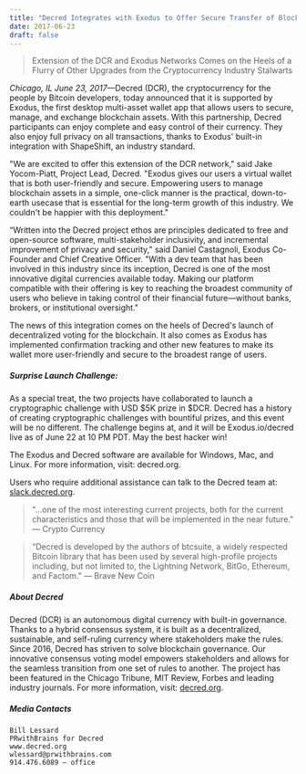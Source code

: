 ```yaml
---
title: "Decred Integrates with Exodus to Offer Secure Transfer of Blockchain Assets"
date: 2017-06-23
draft: false
---
```





> Extension of the DCR and Exodus Networks Comes on the Heels of a Flurry of Other Upgrades from the Cryptocurrency Industry Stalwarts

_Chicago, IL June 23, 2017_—Decred (DCR), the cryptocurrency for the people by Bitcoin developers, today announced that it is supported by Exodus, the first desktop multi-asset wallet app that allows users to secure, manage, and exchange blockchain assets. With this partnership, Decred participants can enjoy complete and easy control of their currency. They also enjoy full privacy on all transactions, thanks to Exodus' built-in integration with ShapeShift, an industry standard.

"We are excited to offer this extension of the DCR network," said Jake Yocom-Piatt, Project Lead, Decred. "Exodus gives our users a virtual wallet that is both user-friendly and secure. Empowering users to manage blockchain assets in a simple, one-click manner is the practical, down-to-earth usecase that is essential for the long-term growth of this industry. We couldn't be happier with this deployment."

“Written into the Decred project ethos are principles dedicated to free and open-source software, multi-stakeholder inclusivity, and incremental improvement of privacy and security," said Daniel Castagnoli, Exodus Co-Founder and Chief Creative Officer. "With a dev team that has been involved in this industry since its inception, Decred is one of the most innovative digital currencies available today. Making our platform compatible with their offering is key to reaching the broadest community of users who believe in taking control of their financial future—without banks, brokers, or institutional oversight."

The news of this integration comes on the heels of Decred's launch of decentralized voting for the blockchain. It also comes as Exodus has implemented confirmation tracking and other new features to make its wallet more user-friendly and secure to the broadest range of users.

##### Surprise Launch Challenge:
As a special treat, the two projects have collaborated to launch a cryptographic challenge with USD $5K prize in $DCR. Decred has a history of creating cryptographic challenges with bountiful prizes, and this event will be no different. The challenge begins at, and it will be Exodus.io/decred live as of June 22 at 10 PM PDT. May the best hacker win!

The Exodus and Decred software are available for Windows, Mac, and Linux. For more information, visit: decred.org.

Users who require additional assistance can talk to the Decred team at: [slack.decred.org](https://slack.decred.org).


> "...one of the most interesting current projects, both for the current characteristics and those that will be implemented in the near future." — Crypto Currency

> “Decred is developed by the authors of btcsuite, a widely respected Bitcoin library that has been used by several high-profile projects including, but not limited to, the Lightning Network, BitGo, Ethereum, and Factom." — Brave New Coin









##### About Decred

Decred (DCR) is an autonomous digital currency with built-in governance. Thanks to a hybrid consensus system, it is built as a decentralized, sustainable, and self-ruling currency where stakeholders make the rules. Since 2016, Decred has striven to solve blockchain governance. Our innovative consensus voting model empowers stakeholders and allows for the seamless transition from one set of rules to another. The project has been featured in the Chicago Tribune, MIT Review, Forbes and leading industry journals. For more information, visit: <a target="_blank" rel="noopener noreferrer" href="//decred.org">decred.org</a>.</p>

##### Media Contacts
    Bill Lessard
    PRwithBrains for Decred
    www.decred.org
    wlessard@prwithbrains.com
    914.476.6089 – office
